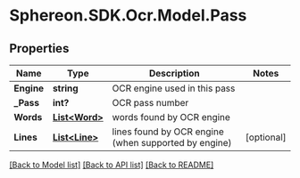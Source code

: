 # Sphereon.SDK.Ocr.Model.Pass
## Properties

Name | Type | Description | Notes
------------ | ------------- | ------------- | -------------
**Engine** | **string** | OCR engine used in this pass | 
**_Pass** | **int?** | OCR pass number | 
**Words** | [**List&lt;Word&gt;**](Word.md) | words found by OCR engine | 
**Lines** | [**List&lt;Line&gt;**](Line.md) | lines found by OCR engine (when supported by engine) | [optional] 

[[Back to Model list]](../README.md#documentation-for-models) [[Back to API list]](../README.md#documentation-for-api-endpoints) [[Back to README]](../README.md)

